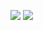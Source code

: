 ![](https://github-readme-stats.vercel.app/api?username=maestroTW&rank_icon=github&theme=bear)
![](https://github-readme-stats.vercel.app/api/top-langs/?username=maestroTW&theme=bear)
<!---
maestroTW/maestroTW is a ✨ special ✨ repository because its `README.md` (this file) appears on your GitHub profile.
You can click the Preview link to take a look at your changes.
--->
